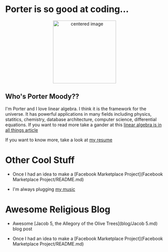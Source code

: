 # Porter is so good at coding...

<p class="aligncenter">
    <img src="images/crop_myslef.jpg" alt="centered image" width="200" height="200"/>
</p>

<style>
.aligncenter {
    text-align: center;
}
</style>


## Who's Porter Moody??
I'm Porter and I love linear algebra. I think it is the framework for the universe. It has powerful applications in many fields including physics, statitics, chemistry, database architecture, computer science, differential equations. If you want to read more take a gander at this <a href="article/" target="_blank">linear algebra is in all things article</a>

If you want to know more, take a look at <a href="resume/" target="_blank">my resume</a>

# Other Cool Stuff
 - Once I had an idea to make a [Facebook Marketplace Project](Facebook Marketplace Project/README.md)

 - I'm always plugging <a href="https://open.spotify.com/artist/5cPd79HlwskcQGkXXSpgQA?si=xbSpWU33S1yRsxYCHSzEHw" target="_blank">my music</a>

# Awesome Religious Blog

 - Awesome [Jacob 5, the Allegory of the Olive Trees](blog/Jacob 5.md) blog post

 - Once I had an idea to make a [Facebook Marketplace Project](Facebook Marketplace Project/README.md)

<!-- ### Footer

Last updated: December 2020 -->
